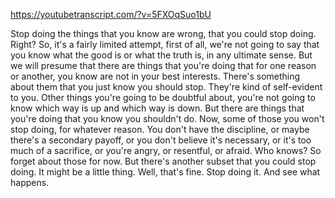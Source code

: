 https://youtubetranscript.com/?v=5FXOqSuo1bU

 Stop doing the things that you know are wrong, that you could stop doing. Right? So, it's a fairly limited attempt, first of all, we're not going to say that you know what the good is or what the truth is, in any ultimate sense. But we will presume that there are things that you're doing that for one reason or another, you know are not in your best interests. There's something about them that you just know you should stop. They're kind of self-evident to you. Other things you're going to be doubtful about, you're not going to know which way is up and which way is down. But there are things that you're doing that you know you shouldn't do. Now, some of those you won't stop doing, for whatever reason. You don't have the discipline, or maybe there's a secondary payoff, or you don't believe it's necessary, or it's too much of a sacrifice, or you're angry, or resentful, or afraid. Who knows? So forget about those for now. But there's another subset that you could stop doing. It might be a little thing. Well, that's fine. Stop doing it. And see what happens.